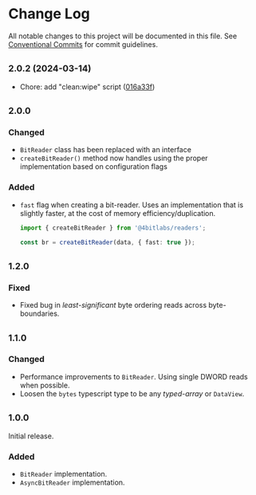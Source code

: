 # Change Log

All notable changes to this project will be documented in this file.
See [Conventional Commits](https://conventionalcommits.org) for commit guidelines.

## <small>2.0.2 (2024-03-14)</small>

- Chore: add "clean:wipe" script ([016a33f](https://github.com/32bitkid/sci.js/commit/016a33f))

## <small>2.0.0</small>

### Changed

- `BitReader` class has been replaced with an interface
- `createBitReader()` method now handles using the proper implementation based on configuration flags

### Added

- `fast` flag when creating a bit-reader. Uses an implementation that is slightly faster, at the cost of memory
  efficiency/duplication.

  ```ts
  import { createBitReader } from '@4bitlabs/readers';

  const br = createBitReader(data, { fast: true });
  ```

## <small>1.2.0</small>

### Fixed

- Fixed bug in _least-significant_ byte ordering reads across byte-boundaries.

## <small>1.1.0</small>

### Changed

- Performance improvements to `BitReader`. Using single DWORD reads when possible.
- Loosen the `bytes` typescript type to be any _typed-array_ or `DataView`.

## <small>1.0.0</small>

Initial release.

### Added

- `BitReader` implementation.
- `AsyncBitReader` implementation.
